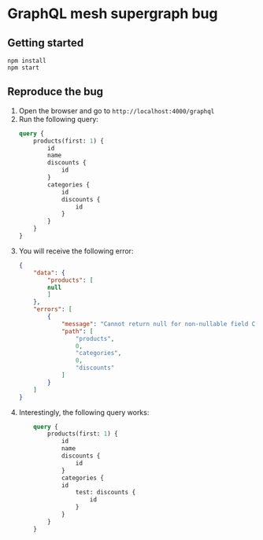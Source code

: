 # GraphQL mesh supergraph bug

## Getting started

```
npm install
npm start
```

## Reproduce the bug
1. Open the browser and go to `http://localhost:4000/graphql`
2. Run the following query:
    ```graphql
    query {
        products(first: 1) {
            id
            name
            discounts {
                id
            }
            categories {
                id
                discounts {
                    id
                }
            }
        }
    }
    ```
3. You will receive the following error:
    ```json
    {
        "data": {
            "products": [
            null
            ]
        },
        "errors": [
            {
                "message": "Cannot return null for non-nullable field Category.discounts.",
                "path": [
                    "products",
                    0,
                    "categories",
                    0,
                    "discounts"
                ]
            }
        ]
    }
    ```
4. Interestingly, the following query works:
    ```graphql
        query {
            products(first: 1) {
                id
                name
                discounts {
                    id
                }
                categories {
                id
                    test: discounts {
                        id
                    }
                }
            }
        }
    ```